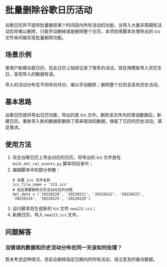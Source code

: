# 批量删除谷歌日历活动

谷歌日历并不提供批量删除某个时间段内所有活动的功能，当导入大量非周期性活动后将难以删除，只能手动删掉或是删除整个日历。本项目用脚本处理导出的 ics 文件来间接实现批量删除功能。

## 场景示例

某用户新建谷歌日历，在此日历上陆续记录了很多的活动，现在用模板导入农历生日，发现导入的数据有误。

导入的活动分布在不同年份月份，难以手动删除；删除整个日历会丢失历史活动。

## 基本思路

谷歌日历提供导出日历功能，导出的是 ics 文件。删除该文件内的错误数据后，新建日历，重新导入新的数据即删除了原来错误的数据，保留了日历的历史活动，满足需求。

## 使用方法

1. 先在谷歌日历上导出对应的日历，将导出的 ics 文件放在 `bulk_del_cal_events.py` 脚本同目录中；
2. 编辑脚本中的部分参数：
    ```
    # 设置 ics 文件名称
    ics_file_name = '123.ics'
    # 指定需要删除日历活动对应的日期
    del_date = ('20220220', '20220221', '20220222', '20220223', '20220224', '20220225', '20220226')
    ```
3. 运行脚本将生成新的 ics 文件 `new123.ics`；
4. 新建日历，导入 `new123.ics` 文件。

## 问题解答

### 当错误的数据和历史活动分布在同一天该如何处理？

暂未考虑这种情况，目前会删除指定日期内的所有活动，请注意及时备份数据。
